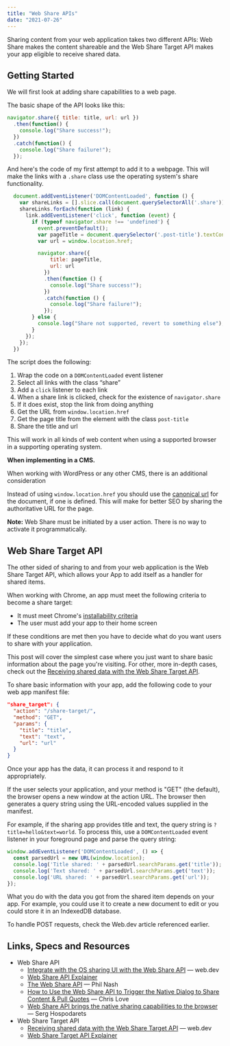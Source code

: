 ```yaml
---
title: "Web Share APIs"
date: "2021-07-26"
---
```


Sharing content from your web application takes two different APIs: Web Share makes the content shareable and the Web Share Target API makes your app eligible to receive shared data.

## Getting Started

We will first look at adding share capabilities to a web page.

The basic shape of the API looks like this:

```js
navigator.share({ title: title, url: url })
  .then(function() {
    console.log("Share success!");
  })
  .catch(function() {
    console.log("Share failure!");
  });
```

And here's the code of my first attempt to add it to a webpage. This will make the links with a `.share` class use the operating system's share functionality.

```js
  document.addEventListener('DOMContentLoaded', function () {
    var shareLinks = [].slice.call(document.querySelectorAll('.share'));
    shareLinks.forEach(function (link) {
      link.addEventListener('click', function (event) {
        if (typeof navigator.share !== 'undefined') {
          event.preventDefault();
          var pageTitle = document.querySelector('.post-title').textContent;
          var url = window.location.href;

          navigator.share({
              title: pageTitle,
              url: url
            })
            .then(function () {
              console.log("Share success!");
            })
            .catch(function () {
              console.log("Share failure!");
            });
        } else {
          console.log("Share not supported, revert to something else");
        }
      });
    });
  })

```

The script does the following:

1. Wrap the code on a `DOMContentLoaded` event listener
2. Select all links with the class “share”
3. Add a `click` listener to each link
4. When a share link is clicked, check for the existence of `navigator.share`
5. If it does exist, stop the link from doing anything
6. Get the URL from `window.location.href`
7. Get the page title from the element with the class `post-title`
8. Share the title and url

This will work in all kinds of web content when using a supported browser in a supporting operating system.

**When implementing in a CMS.**

When working with WordPress or any other CMS, there is an additional consideration

Instead of using `window.location.href` you should use the [canonical url](https://www.shopify.com/partners/blog/canonical-urls) for the document, if one is defined. This will make for better SEO by sharing the authoritative URL for the page.

**Note:** Web Share must be initiated by a user action. There is no way to activate it programmatically.

## Web Share Target API

The other sided of sharing to and from your web application is the Web Share Target API, which allows your App to add itself as a handler for shared items.

When working with Chrome, an app must meet the following criteria to become a share target:

* It must meet Chrome's [installability criteria](https://developers.google.com/web/fundamentals/app-install-banners/#criteria)
* The user must add your app to their home screen

If these conditions are met then you have to decide what do you want users to share with your application.

This post will cover the simplest case where you just want to share basic information about the page you're visiting. For other, more in-depth cases, check out the [Receiving shared data with the Web Share Target API](https://web.dev/web-share-target/).

To share basic information with your app, add the following code to your web app manifest file:

```json
"share_target": {
  "action": "/share-target/",
  "method": "GET",
  "params": {
    "title": "title",
    "text": "text",
    "url": "url"
  }
}
```

Once your app has the data, it can process it and respond to it appropriately.

If the user selects your application, and your method is "GET" (the default), the browser opens a new window at the action URL. The browser then generates a query string using the URL-encoded values supplied in the manifest.

For example, if the sharing app provides title and text, the query string is `?title=hello&text=world`. To process this, use a `DOMContentLoaded` event listener in your foreground page and parse the query string:

```js
window.addEventListener('DOMContentLoaded', () => {
  const parsedUrl = new URL(window.location);
  console.log('Title shared: ' + parsedUrl.searchParams.get('title'));
  console.log('Text shared: ' + parsedUrl.searchParams.get('text'));
  console.log('URL shared: ' + parsedUrl.searchParams.get('url'));
});
```

What you do with the data you got from the shared item depends on your app. For example, you could use it to create a new document to edit or you could store it in an IndexedDB database.

To handle POST requests, check the Web.dev article referenced earlier.

## Links, Specs and Resources

* Web Share API
  * [Integrate with the OS sharing UI with the Web Share API](https://web.dev/web-share/) — web.dev
  * [Web Share API Explainer](https://github.com/w3c/web-share/blob/master/docs/explainer.md)
  * [The Web Share API](https://philna.sh/blog/2017/03/14/the-web-share-api/) — Phil Nash
  * [How to Use the Web Share API to Trigger the Native Dialog to Share Content & Pull Quotes](https://love2dev.com/blog/webshare-api/) — Chris Love
  * [Web Share API brings the native sharing capabilities to the browser](https://hospodarets.com/web-share-api) — Serg Hospodarets
* Web Share Target API
  * [Receiving shared data with the Web Share Target API](https://web.dev/web-share-target/) — web.dev
  * [Web Share Target API Explainer](https://github.com/w3c/web-share-target/blob/master/docs/explainer.md)
